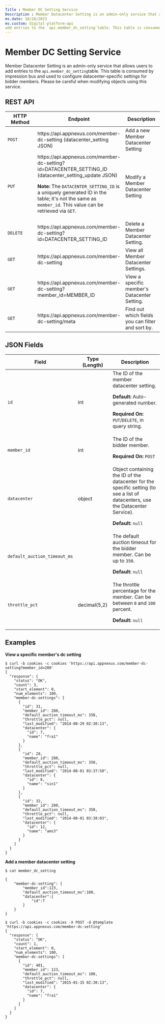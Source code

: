 ```yaml
---
Title : Member DC Setting Service
Description : Member Datacenter Setting is an admin-only service that allows users to
ms.date: 10/28/2023
ms.custom: digital-platform-api
add entries to the `api.member_dc_setting`table. This table is consumed
---
```



# Member DC Setting Service



Member Datacenter Setting is an admin-only service that allows users to
add entries to the `api.member_dc_setting`table. This table is consumed
by impression bus and used to configure datacenter-specific settings for
bidder members. Please be careful when modifying objects using this
service.



## REST API



<table class="table frame-all" style="width:100%;">
<colgroup>
<col style="width: 33%" />
<col style="width: 33%" />
<col style="width: 33%" />
</colgroup>
<thead class="thead">
<tr class="header row">
<th id="ID-00002c14__entry__1" class="entry colsep-1 rowsep-1">HTTP
Method</th>
<th id="ID-00002c14__entry__2"
class="entry colsep-1 rowsep-1">Endpoint</th>
<th id="ID-00002c14__entry__3"
class="entry colsep-1 rowsep-1">Description</th>
</tr>
</thead>
<tbody class="tbody">
<tr class="odd row">
<td class="entry colsep-1 rowsep-1"
headers="ID-00002c14__entry__1"><code class="ph codeph">POST</code></td>
<td class="entry colsep-1 rowsep-1"
headers="ID-00002c14__entry__2">https://api.<span
class="ph">appnexus.com/member-dc-setting (datacenter_setting
JSON)</td>
<td class="entry colsep-1 rowsep-1" headers="ID-00002c14__entry__3">Add
a new Member Datacenter Setting</td>
</tr>
<tr class="even row">
<td class="entry colsep-1 rowsep-1"
headers="ID-00002c14__entry__1"><code class="ph codeph">PUT</code></td>
<td class="entry colsep-1 rowsep-1"
headers="ID-00002c14__entry__2">https://api.<span
class="ph">appnexus.com/member-dc-setting?id=DATACENTER_SETTING_ID
(datacenter_setting_update JSON)

<b>Note:</b> The <code
class="ph codeph">DATACENTER_SETTING_ID</code> is a uniquely generated
ID in the table; it's not the same as <code
class="ph codeph">member_id</code>. This value can be retrieved via
<code class="ph codeph">GET</code>.
</td>
<td class="entry colsep-1 rowsep-1"
headers="ID-00002c14__entry__3">Modify a Member Datacenter Setting</td>
</tr>
<tr class="odd row">
<td class="entry colsep-1 rowsep-1"
headers="ID-00002c14__entry__1"><code
class="ph codeph">DELETE</code></td>
<td class="entry colsep-1 rowsep-1"
headers="ID-00002c14__entry__2">https://api.<span
class="ph">appnexus.com/member-dc-setting?id=DATACENTER_SETTING_ID</td>
<td class="entry colsep-1 rowsep-1"
headers="ID-00002c14__entry__3">Delete a Member Datacenter Setting.</td>
</tr>
<tr class="even row">
<td class="entry colsep-1 rowsep-1"
headers="ID-00002c14__entry__1"><code class="ph codeph">GET</code></td>
<td class="entry colsep-1 rowsep-1"
headers="ID-00002c14__entry__2">https://api.<span
class="ph">appnexus.com/member-dc-setting</td>
<td class="entry colsep-1 rowsep-1" headers="ID-00002c14__entry__3">View
all Member Datacenter Settings.</td>
</tr>
<tr class="odd row">
<td class="entry colsep-1 rowsep-1"
headers="ID-00002c14__entry__1"><code class="ph codeph">GET</code></td>
<td class="entry colsep-1 rowsep-1"
headers="ID-00002c14__entry__2">https://api.<span
class="ph">appnexus.com/member-dc-setting?member_id=MEMBER_ID</td>
<td class="entry colsep-1 rowsep-1" headers="ID-00002c14__entry__3">View
a specific member's Datacenter Setting.</td>
</tr>
<tr class="even row">
<td class="entry colsep-1 rowsep-1"
headers="ID-00002c14__entry__1"><code class="ph codeph">GET</code></td>
<td class="entry colsep-1 rowsep-1"
headers="ID-00002c14__entry__2">https://api.<span
class="ph">appnexus.com/member-dc-setting/meta</td>
<td class="entry colsep-1 rowsep-1" headers="ID-00002c14__entry__3">Find
out which fields you can filter and sort by.</td>
</tr>
</tbody>
</table>







## JSON Fields

<table class="table">
<thead class="thead">
<tr class="header row">
<th id="ID-00002c14__entry__22"
class="entry colsep-1 rowsep-1">Field</th>
<th id="ID-00002c14__entry__23" class="entry colsep-1 rowsep-1">Type
(Length)</th>
<th id="ID-00002c14__entry__24"
class="entry colsep-1 rowsep-1">Description</th>
</tr>
</thead>
<tbody class="tbody">
<tr class="odd row">
<td class="entry colsep-1 rowsep-1"
headers="ID-00002c14__entry__22"><code class="ph codeph">id</code></td>
<td class="entry colsep-1 rowsep-1"
headers="ID-00002c14__entry__23">int</td>
<td class="entry colsep-1 rowsep-1" headers="ID-00002c14__entry__24">The
ID of the member datacenter setting.
<p><strong>Default:</strong> Auto-generated number.</p>
<p><strong>Required On:</strong> <code
class="ph codeph">PUT</code>/<code class="ph codeph">DELETE</code>, in
query string.</p></td>
</tr>
<tr class="even row">
<td class="entry colsep-1 rowsep-1"
headers="ID-00002c14__entry__22"><code
class="ph codeph">member_id</code></td>
<td class="entry colsep-1 rowsep-1"
headers="ID-00002c14__entry__23">int</td>
<td class="entry colsep-1 rowsep-1" headers="ID-00002c14__entry__24">The
ID of the bidder member.
<p><strong>Required On:</strong> <code
class="ph codeph">POST</code></p></td>
</tr>
<tr class="odd row">
<td class="entry colsep-1 rowsep-1"
headers="ID-00002c14__entry__22"><code
class="ph codeph">datacenter</code></td>
<td class="entry colsep-1 rowsep-1"
headers="ID-00002c14__entry__23">object</td>
<td class="entry colsep-1 rowsep-1"
headers="ID-00002c14__entry__24">Object containing the ID of the
datacenter for the specific setting (to see a list of datacenters, use
the Datacenter Service).
<p><strong>Default:</strong> <code
class="ph codeph">null</code></p></td>
</tr>
<tr class="even row">
<td class="entry colsep-1 rowsep-1"
headers="ID-00002c14__entry__22"><code
class="ph codeph">default_auction_timeout_ms</code></td>
<td class="entry colsep-1 rowsep-1"
headers="ID-00002c14__entry__23"></td>
<td class="entry colsep-1 rowsep-1" headers="ID-00002c14__entry__24">The
default auction timeout for the bidder member. Can be up to <code
class="ph codeph">350</code>.
<p><strong>Default:</strong> <code
class="ph codeph">null</code></p></td>
</tr>
<tr class="odd row">
<td class="entry colsep-1 rowsep-1"
headers="ID-00002c14__entry__22"><code
class="ph codeph">throttle_pct</code></td>
<td class="entry colsep-1 rowsep-1"
headers="ID-00002c14__entry__23">decimal(5,2)</td>
<td class="entry colsep-1 rowsep-1" headers="ID-00002c14__entry__24">The
throttle percentage for the member. Can be between <code
class="ph codeph">0</code> and <code class="ph codeph">100</code>
percent.
<p><strong>Default:</strong> <code
class="ph codeph">null</code></p></td>
</tr>
</tbody>
</table>





## Examples

**View a specific member's dc setting**

``` pre
$ curl -b cookies -c cookies 'https://api.appnexus.com/member-dc-setting?member_id=280'
{
  "response": {
    "status": "OK",
    "count": 3,
    "start_element": 0,
    "num_elements": 100,
    "member-dc-settings": [
      {
        "id": 31,
        "member_id": 280,
        "default_auction_timeout_ms": 350,
        "throttle_pct": null,
        "last_modified": "2014-08-29 02:30:13",
        "datacenter": {
          "id": 7,
          "name": "fra1"
        }
      },
      {
        "id": 28,
        "member_id": 280,
        "default_auction_timeout_ms": 350,
        "throttle_pct": null,
        "last_modified": "2014-08-01 03:37:50",
        "datacenter": {
          "id": 8,
          "name": "sin1"
        }
      },
      {
        "id": 32,
        "member_id": 280,
        "default_auction_timeout_ms": 350,
        "throttle_pct": null,
        "last_modified": "2014-08-01 03:38:03",
        "datacenter": {
          "id": 12,
          "name": "ams3"
        }
      }
    ]
  }
}
```

**Add a member datacenter setting**

``` pre
$ cat member_dc_setting

{
    "member-dc-setting": {
        "member_id":123,
        "default_auction_timeout_ms":100,
        "datacenter":{
            "id":7
        }
    }
}
```

``` pre
$ curl -b cookies -c cookies -X POST -d @template 'https://api.appnexus.com/member-dc-setting'
{
  "response": {
    "status": "OK",
    "count": 1,
    "start_element": 0,
    "num_elements": 100,
    "member-dc-settings": [
      {
        "id": 401,
        "member_id": 123,
        "default_auction_timeout_ms": 100,
        "throttle_pct": null,
        "last_modified": "2015-01-15 02:30:13",
        "datacenter": {
          "id": 7,
          "name": "fra1"
        }
      }
    ]
  }
}
```






